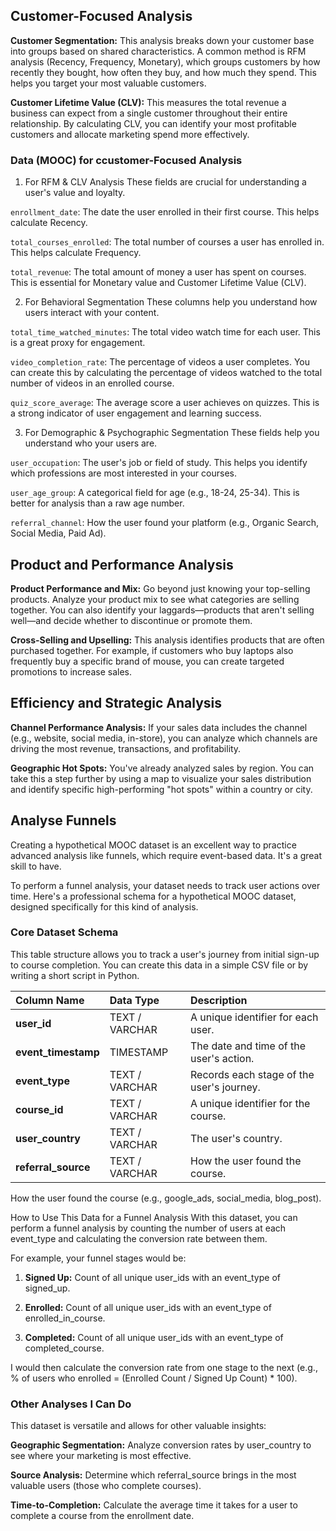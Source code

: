 ## Customer-Focused Analysis
**Customer Segmentation:** This analysis breaks down your customer base into groups based on shared characteristics. A common method is RFM analysis (Recency, Frequency, Monetary), which groups customers by how recently they bought, how often they buy, and how much they spend. This helps you target your most valuable customers.

**Customer Lifetime Value (CLV):** This measures the total revenue a business can expect from a single customer throughout their entire relationship. By calculating CLV, you can identify your most profitable customers and allocate marketing spend more effectively.

### Data (MOOC) for ccustomer-Focused Analysis
1. For RFM & CLV Analysis
These fields are crucial for understanding a user's value and loyalty.

`enrollment_date`: The date the user enrolled in their first course. This helps calculate Recency.

`total_courses_enrolled`: The total number of courses a user has enrolled in. This helps calculate Frequency.

`total_revenue`: The total amount of money a user has spent on courses. This is essential for Monetary value and Customer Lifetime Value (CLV).

2. For Behavioral Segmentation
These columns help you understand how users interact with your content.

`total_time_watched_minutes`: The total video watch time for each user. This is a great proxy for engagement.

`video_completion_rate`: The percentage of videos a user completes. You can create this by calculating the percentage of videos watched to the total number of videos in an enrolled course.

`quiz_score_average`: The average score a user achieves on quizzes. This is a strong indicator of user engagement and learning success.

3. For Demographic & Psychographic Segmentation
These fields help you understand who your users are.

`user_occupation`: The user's job or field of study. This helps you identify which professions are most interested in your courses.

`user_age_group`: A categorical field for age (e.g., 18-24, 25-34). This is better for analysis than a raw age number.

`referral_channel`: How the user found your platform (e.g., Organic Search, Social Media, Paid Ad).



## Product and Performance Analysis
**Product Performance and Mix:** Go beyond just knowing your top-selling products. Analyze your product mix to see what categories are selling together. You can also identify your laggards—products that aren't selling well—and decide whether to discontinue or promote them.

**Cross-Selling and Upselling:** This analysis identifies products that are often purchased together. For example, if customers who buy laptops also frequently buy a specific brand of mouse, you can create targeted promotions to increase sales.

## Efficiency and Strategic Analysis
**Channel Performance Analysis:** If your sales data includes the channel (e.g., website, social media, in-store), you can analyze which channels are driving the most revenue, transactions, and profitability.

**Geographic Hot Spots:** You've already analyzed sales by region. You can take this a step further by using a map to visualize your sales distribution and identify specific high-performing "hot spots" within a country or city.




## Analyse Funnels

Creating a hypothetical MOOC dataset is an excellent way to practice advanced analysis like funnels, which require event-based data. It's a great skill to have.

To perform a funnel analysis, your dataset needs to track user actions over time. Here's a professional schema for a hypothetical MOOC dataset, designed specifically for this kind of analysis.

### Core Dataset Schema
This table structure allows you to track a user's journey from initial sign-up to course completion. You can create this data in a simple CSV file or by writing a short script in Python.

| Column Name | Data Type | Description |
| :--- | :--- | :--- |
| **user_id** | TEXT / VARCHAR | A unique identifier for each user. |
| **event_timestamp** | TIMESTAMP | The date and time of the user's action. |
| **event_type** | TEXT / VARCHAR | Records each stage of the user's journey. |
| **course_id** | TEXT / VARCHAR | A unique identifier for the course. |
| **user_country** | TEXT / VARCHAR | The user's country. |
| **referral_source** | TEXT / VARCHAR | How the user found the course. |


How the user found the course (e.g., google_ads, social_media, blog_post).

How to Use This Data for a Funnel Analysis
With this dataset, you can perform a funnel analysis by counting the number of users at each event_type and calculating the conversion rate between them.

For example, your funnel stages would be:

1. **Signed Up:** Count of all unique user_ids with an event_type of signed_up.

2. **Enrolled:** Count of all unique user_ids with an event_type of enrolled_in_course.

3. **Completed:** Count of all unique user_ids with an event_type of completed_course.

I would then calculate the conversion rate from one stage to the next (e.g., % of users who enrolled = (Enrolled Count / Signed Up Count) * 100).

### Other Analyses I Can Do
This dataset is versatile and allows for other valuable insights:

**Geographic Segmentation:** Analyze conversion rates by user_country to see where your marketing is most effective.

**Source Analysis:** Determine which referral_source brings in the most valuable users (those who complete courses).

**Time-to-Completion:** Calculate the average time it takes for a user to complete a course from the enrollment date.
